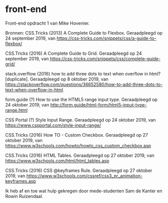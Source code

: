 # front-end
Front-end opdracht 1 van Mike Hovenier.

Bronnen:
CSS.Tricks (2013) A Complete Guide to Flexbox. Geraadpleegd op 24 september 2019, van https://css-tricks.com/snippets/css/a-guide-to-flexbox/

CSS.Tricks (2016) A Complete Guide to Grid. Geraadpleegd op 24 september 2019, van https://css-tricks.com/snippets/css/complete-guide-grid/

stack.overflow (2016) how to add three dots to text when overflow in html? [duplicate]. Geraadpleegd op 8 oktober 2019, van
https://stackoverflow.com/questions/36652580/how-to-add-three-dots-to-text-when-overflow-in-html

form.guide (?) How to use the HTML5 range input type. Geraadpleegd op 24 oktober 2019, van
http://form.guide/html-form/html5-input-type-range.html

CSS Portal (?) Style Input Range. Geraadpleegd op 24 oktober 2019, van
https://www.cssportal.com/style-input-range/

CSS.Tricks (2016) How TO - Custom Checkbox. Geraadpleegd op 27 oktober 2019, van
https://www.w3schools.com/howto/howto_css_custom_checkbox.asp

CSS.Tricks (2016) HTML Tables. Geraadpleegd op 27 oktober 2019, van
https://www.w3schools.com/html/html_tables.asp

CSS.Tricks (2016) CSS @keyframes Rule. Geraadpleegd op 27 oktober 2019, van
https://www.w3schools.com/cssref/css3_pr_animation-keyframes.asp

Ik heb af en toe wat hulp gekregen door mede-studenten Sam de Kanter en Rowin Ruizendaal.
